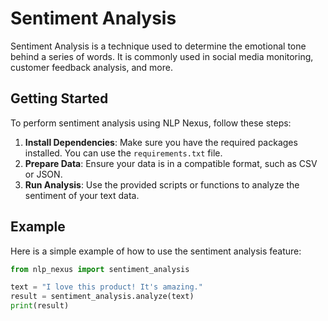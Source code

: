 # Sentiment Analysis

Sentiment Analysis is a technique used to determine the emotional tone behind a series of words. It is commonly used in social media monitoring, customer feedback analysis, and more.

## Getting Started

To perform sentiment analysis using NLP Nexus, follow these steps:

1. **Install Dependencies**: Make sure you have the required packages installed. You can use the `requirements.txt` file.
2. **Prepare Data**: Ensure your data is in a compatible format, such as CSV or JSON.
3. **Run Analysis**: Use the provided scripts or functions to analyze the sentiment of your text data.

## Example

Here is a simple example of how to use the sentiment analysis feature:

```python
from nlp_nexus import sentiment_analysis

text = "I love this product! It's amazing."
result = sentiment_analysis.analyze(text)
print(result)
